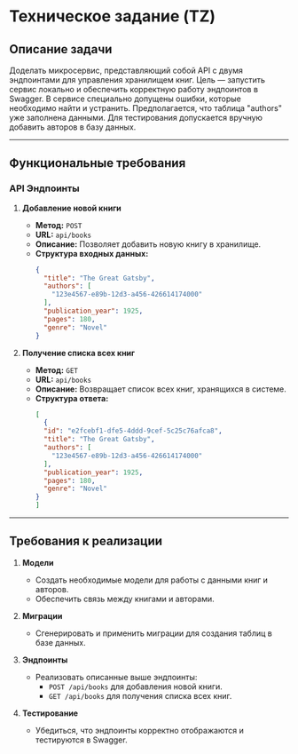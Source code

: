 # Техническое задание (TZ)

## Описание задачи

Доделать микросервис, представляющий собой API с двумя эндпоинтами для управления хранилищем книг.
Цель — запустить сервис локально и обеспечить корректную работу эндпоинтов в Swagger.
В сервисе специально допущены ошибки, которые необходимо найти и устранить.
Предполагается, что таблица "authors" уже заполнена данными. 
Для тестирования допускается вручную добавить авторов в базу данных.

---

## Функциональные требования

### API Эндпоинты

1. **Добавление новой книги**
   - **Метод:** `POST`
   - **URL:** `api/books`
   - **Описание:** Позволяет добавить новую книгу в хранилище.
   - **Структура входных данных:**
     ```json
     {
       "title": "The Great Gatsby",
       "authors": [
         "123e4567-e89b-12d3-a456-426614174000"
       ],
       "publication_year": 1925,
       "pages": 180,
       "genre": "Novel"
     }
     ```

2. **Получение списка всех книг**
   - **Метод:** `GET`
   - **URL:** `api/books`
   - **Описание:** Возвращает список всех книг, хранящихся в системе.
   - **Структура ответа:**
     ```json
     [
       {
       "id": "e2fcebf1-dfe5-4ddd-9cef-5c25c76afca8",
       "title": "The Great Gatsby",
       "authors": [
         "123e4567-e89b-12d3-a456-426614174000"
       ],
       "publication_year": 1925,
       "pages": 180,
       "genre": "Novel"
     }
     ]
     ```

---

## Требования к реализации

1. **Модели**
   - Создать необходимые модели для работы с данными книг и авторов.
   - Обеспечить связь между книгами и авторами.

2. **Миграции**
   - Сгенерировать и применить миграции для создания таблиц в базе данных.

3. **Эндпоинты**
   - Реализовать описанные выше эндпоинты:
     - `POST /api/books` для добавления новой книги.
     - `GET /api/books` для получения списка всех книг.

4. **Тестирование**
   - Убедиться, что эндпоинты корректно отображаются и тестируются в Swagger.
